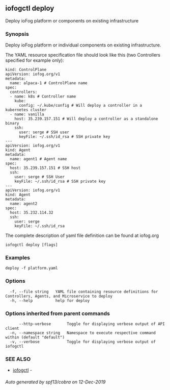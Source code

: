 ## iofogctl deploy

Deploy ioFog platform or components on existing infrastructure

### Synopsis

Deploy ioFog platform or individual components on existing infrastructure.

The YAML resource specification file should look like this (two Controllers specified for example only):
```
kind: ControlPlane
apiVersion: iofog.org/v1
metadata:
  name: alpaca-1 # ControlPlane name
spec:
  controllers:
  - name: k8s # Controller name
    kube:
      config: ~/.kube/config # Will deploy a controller in a kubernetes cluster
  - name: vanilla
    host: 35.239.157.151 # Will deploy a controller as a standalone binary
    ssh:
      user: serge # SSH user
	  keyFile: ~/.ssh/id_rsa # SSH private key
---
apiVersion: iofog.org/v1
kind: Agent
metadata:
  name: agent1 # Agent name
spec:
  host: 35.239.157.151 # SSH host
  ssh:
    user: serge # SSH User
    keyFile: ~/.ssh/id_rsa # SSH private key
---
apiVersion: iofog.org/v1
kind: Agent
metadata:
  name: agent2
spec:
  host: 35.232.114.32
  ssh:
    user: serge
    keyFile: ~/.ssh/id_rsa

```
The complete description of yaml file definition can be found at iofog.org

```
iofogctl deploy [flags]
```

### Examples

```
deploy -f platform.yaml
```

### Options

```
  -f, --file string   YAML file containing resource definitions for Controllers, Agents, and Microservice to deploy
  -h, --help          help for deploy
```

### Options inherited from parent commands

```
      --http-verbose       Toggle for displaying verbose output of API client
  -n, --namespace string   Namespace to execute respective command within (default "default")
  -v, --verbose            Toggle for displaying verbose output of iofogctl
```

### SEE ALSO

* [iofogctl](iofogctl.md)	 - 

###### Auto generated by spf13/cobra on 12-Dec-2019

